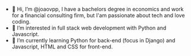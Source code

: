 - 👋 Hi, I’m @joaovpp, I have a bachelors degree in economics and work for a financial consulting firm, but I'am passionate about tech and love coding.
- 👀 I’m interested in full stack web development with Python and Javascript.
- 🌱 I’m currently learning Python for back-end (focus in Django) and Javascript, HTML and CSS for front-end.

<!---
joaovpp/joaovpp is a ✨ special ✨ repository because its `README.md` (this file) appears on your GitHub profile.
You can click the Preview link to take a look at your changes.
--->

